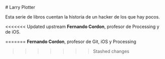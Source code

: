 \# Larry Plotter

 

Esta serie de libros cuentan la historia de un hacker de los que hay pocos.

<<<<<<< Updated upstream
**Fernando Cordon**, profesor de Processing y de iOS.

=======
**Fernando Cordon**, profesor de Git, iOS y Processing
>>>>>>> Stashed changes

